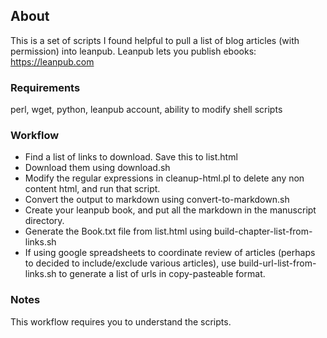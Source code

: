 ## About

This is a set of scripts I found helpful to pull a list of blog articles (with permission) into leanpub.  Leanpub lets you publish ebooks: https://leanpub.com

### Requirements

perl, wget, python, leanpub account, ability to modify shell scripts

### Workflow

* Find a list of links to download.  Save this to list.html
* Download them using download.sh
* Modify the regular expressions in cleanup-html.pl to delete any non content html, and run that script.
* Convert the output to markdown using convert-to-markdown.sh
* Create your leanpub book, and put all the markdown in the manuscript directory.
* Generate the Book.txt file from list.html using build-chapter-list-from-links.sh
* If using google spreadsheets to coordinate review of articles (perhaps to decided to include/exclude various articles), use build-url-list-from-links.sh to generate a list of urls in copy-pasteable format.

### Notes

This workflow requires you to understand the scripts.  


